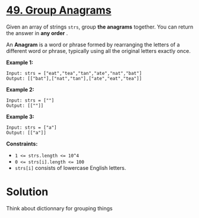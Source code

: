 # [49. Group Anagrams](https://leetcode.com/problems/group-anagrams/)

Given an array of strings `strs`, group **the anagrams**  together. You can return the answer in **any order** .

An **Anagram**  is a word or phrase formed by rearranging the letters of a different word or phrase, typically using all the original letters exactly once.

**Example 1:** 

```
Input: strs = ["eat","tea","tan","ate","nat","bat"]
Output: [["bat"],["nat","tan"],["ate","eat","tea"]]
```

**Example 2:** 

```
Input: strs = [""]
Output: [[""]]
```

**Example 3:** 

```
Input: strs = ["a"]
Output: [["a"]]
```

**Constraints:** 

- `1 <= strs.length <= 10^4`
- `0 <= strs[i].length <= 100`
- `strs[i]` consists of lowercase English letters.

# Solution

Think about dictionnary for grouping things